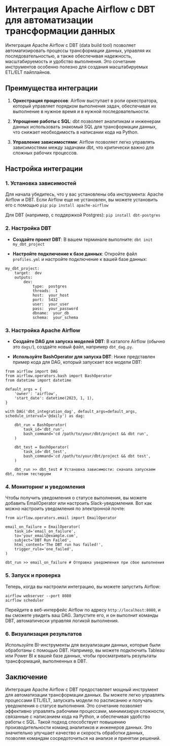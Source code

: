 # Интеграция Apache Airflow с DBT для автоматизации трансформации данных

Интеграция Apache Airflow с DBT (data build tool) позволяет автоматизировать процессы трансформации данных, управляя их последовательностью, а также обеспечивая надежность, масштабируемость и удобство выполнения. Это сочетание инструментов особенно полезно для создания масштабируемых ETL/ELT пайплайнов.

## **Преимущества интеграции**

1.  **Оркестрация процессов**: Airflow выступает в роли оркестратора, который управляет порядком выполнения задач, обеспечивая их выполнение в нужное время и в нужной последовательности.

2.  **Упрощение работы с SQL**: dbt позволяет аналитикам и инженерам данных использовать знакомый SQL для трансформации данных, что снижает необходимость в написании кода на Python.

3.  **Управление зависимостями**: Airflow позволяет легко управлять зависимостями между задачами dbt, что критически важно для сложных рабочих процессов.

## **Настройка интеграции**

### 1. Установка зависимостей

Для начала убедитесь, что у вас установлены оба инструмента: Apache Airflow и DBT. Если Airflow еще не установлен, вы можете установить его с помощью  `pip`: `pip install apache-airflow`

Для DBT (например, с поддержкой Postgres): `pip install dbt-postgres`

### 2. Настройка DBT

- **Создайте проект DBT**: В вашем терминале выполните: `dbt init my_dbt_project`

-	**Настройте подключение к базе данных**: Откройте файл `profiles.yml` и настройте подключение к вашей базе данных:

```
my_dbt_project:  
	target:  dev  
	outputs:  
		dev:  
			type:  postgres  
			threads:  1  
			host:  your_host  
			port:  5432  
			user:  your_user  
			pass:  your_password  
			dbname:  your_db  
			schema:  your_schema
```

### 3. Настройка Apache Airflow

-	**Создайте DAG для запуска моделей DBT**: В каталоге Airflow (обычно это  `dags/`), создайте новый файл, например  `dbt_dag.py`.

-	**Используйте BashOperator для запуска DBT**: Ниже представлен пример кода для DAG, который запускает все модели DBT:
```
from airflow import DAG 
from airflow.operators.bash import BashOperator 
from datetime import datetime 

default_args = { 
	'owner': 'airflow', 
	'start_date': datetime(2023, 1, 1), 
} 

with DAG('dbt_integration_dag', default_args=default_args, schedule_interval='@daily') as dag: 
	
	dbt_run = BashOperator( 
		task_id='dbt_run', 
		bash_command='cd /path/to/your/dbt/project && dbt run', 
	) 
	
	dbt_test = BashOperator( 
		task_id='dbt_test', 
		bash_command='cd /path/to/your/dbt/project && dbt test', 
	) 
	
	dbt_run >> dbt_test # Установка зависимости: сначала запускаем dbt, потом тестируем
```

### 4. Мониторинг и уведомления

Чтобы получить уведомления о статусе выполнения, вы можете добавить EmailOperator или настроить Slack-уведомления. Вот как можно настроить уведомления по электронной почте:

```
from airflow.operators.email import EmailOperator 

email_on_failure = EmailOperator( 
	task_id='email_on_failure', 
	to='your_email@example.com', 
	subject='DBT Run Failed', 
	html_content='The DBT run has failed!', 
	trigger_rule='one_failed', 
) 

dbt_run >> email_on_failure # Отправка уведомления при сбое выполнения
```

### 5. Запуск и проверка

Теперь, когда вы настроили интеграцию, вы можете запустить Airflow:
```
airflow webserver --port 8080 
airflow scheduler
```

Перейдите в веб-интерфейс Airflow по адресу  `http://localhost:8080`, и вы сможете увидеть ваш DAG. Запустите его, и он выполнит команды DBT, автоматически управляя логикой выполнения.

### 6. Визуализация результатов

Используйте BI-инструменты для визуализации данных, которые были обработаны с помощью DBT. Например, вы можете подключить Tableau или Power BI к вашей базе данных, чтобы просматривать результаты трансформаций, выполненных в DBT.

## **Заключение**

Интеграция Apache Airflow с DBT предоставляет мощный инструмент для автоматизации трансформации данных. Вы можете легко управлять процессами ETL/ELT, запускать модели по расписанию и получать уведомления о статусе выполнения. Это сочетание позволяет эффективно управлять рабочими процессами, минимизируя сложности, связанные с написанием кода на Python, и обеспечивая удобство работы с SQL. Такой подход способствует повышению производительности команд аналитиков и инженеров данных. Это значительно улучшает качество и скорость обработки данных, позволяя командам сосредоточиться на анализе и принятии решений.